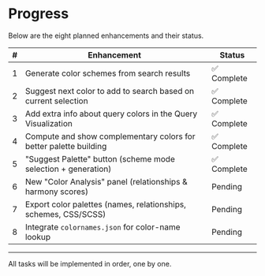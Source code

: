 # Progress

Below are the eight planned enhancements and their status.

| # | Enhancement                                                      | Status     |
|---|------------------------------------------------------------------|------------|
| 1 | Generate color schemes from search results                       | ✅ Complete |
| 2 | Suggest next color to add to search based on current selection   | ✅ Complete |
| 3 | Add extra info about query colors in the Query Visualization     | ✅ Complete |
| 4 | Compute and show complementary colors for better palette building| ✅ Complete |
| 5 | "Suggest Palette" button (scheme mode selection + generation)   | ✅ Complete |
| 6 | New "Color Analysis" panel (relationships & harmony scores)     | Pending |
| 7 | Export color palettes (names, relationships, schemes, CSS/SCSS)   | Pending |
| 8 | Integrate `colornames.json` for color-name lookup                | Pending |

---
All tasks will be implemented in order, one by one.

